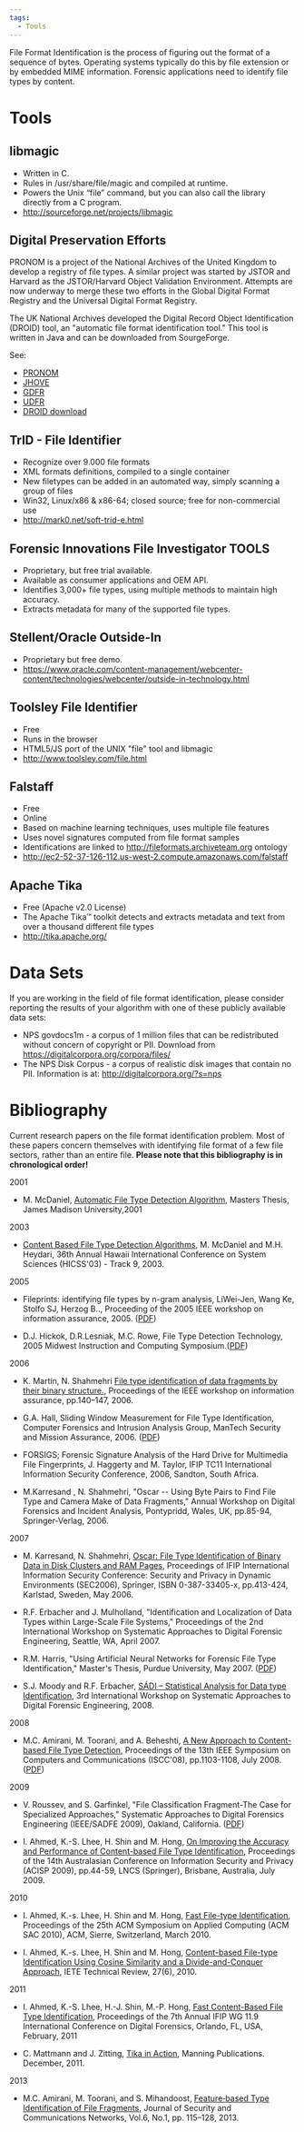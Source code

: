 ```yaml
---
tags:
  - Tools
---
```

File Format Identification is the process of figuring out the format of
a sequence of bytes. Operating systems typically do this by file
extension or by embedded MIME information. Forensic applications need to
identify file types by content.

# Tools

## libmagic

- Written in C.
- Rules in /usr/share/file/magic and compiled at runtime.
- Powers the Unix “file” command, but you can also call the library
  directly from a C program.
- <http://sourceforge.net/projects/libmagic>

## Digital Preservation Efforts

PRONOM is a project of the National Archives of the United Kingdom to
develop a registry of file types. A similar project was started by JSTOR
and Harvard as the JSTOR/Harvard Object Validation Environment. Attempts
are now underway to merge these two efforts in the Global Digital Format
Registry and the Universal Digital Format Registry.

The UK National Archives developed the Digital Record Object
Identification (DROID) tool, an "automatic file format identification
tool." This tool is written in Java and can be downloaded from
SourgeForge.

See:

- [PRONOM](http://www.nationalarchives.gov.uk/PRONOM/Default.aspx)
- [JHOVE](https://jhove.openpreservation.org/)
- [GDFR](http://www.gdfr.info/)
- [UDFR](https://cdlib.org/cdlinfo/2012/07/03/unified-digital-format-registry-udfr-now-available/)
- [DROID download](http://droid.sourceforge.net)

## TrID - File Identifier

- Recognize over 9.000 file formats
- XML formats definitions, compiled to a single container
- New filetypes can be added in an automated way, simply scanning a
  group of files
- Win32, Linux/x86 & x86-64; closed source; free for non-commercial use
- <http://mark0.net/soft-trid-e.html>

## Forensic Innovations File Investigator TOOLS

- Proprietary, but free trial available.
- Available as consumer applications and OEM API.
- Identifies 3,000+ file types, using multiple methods to maintain high
  accuracy.
- Extracts metadata for many of the supported file types.

## Stellent/Oracle Outside-In

- Proprietary but free demo.
- <https://www.oracle.com/content-management/webcenter-content/technologies/webcenter/outside-in-technology.html>

## Toolsley File Identifier

- Free
- Runs in the browser
- HTML5/JS port of the UNIX "file" tool and libmagic
- <http://www.toolsley.com/file.html>

## Falstaff

- Free
- Online
- Based on machine learning techniques, uses multiple file features
- Uses novel signatures computed from file format samples
- Identifications are linked to <http://fileformats.archiveteam.org>
  ontology
- <http://ec2-52-37-126-112.us-west-2.compute.amazonaws.com/falstaff>

## Apache Tika

- Free (Apache v2.0 License)
- The Apache Tika™ toolkit detects and extracts metadata and text from
  over a thousand different file types
- <http://tika.apache.org/>

# Data Sets

If you are working in the field of file format identification, please
consider reporting the results of your algorithm with one of these
publicly available data sets:

- NPS govdocs1m - a corpus of 1 million files that can be redistributed
  without concern of copyright or PII. Download from
  <https://digitalcorpora.org/corpora/files/>
- The NPS Disk Corpus - a corpus of realistic disk images that contain
  no PII. Information is at: <http://digitalcorpora.org/?s=nps>

# Bibliography

Current research papers on the file format identification problem. Most
of these papers concern themselves with identifying file format of a few
file sectors, rather than an entire file. **Please note that this
bibliography is in chronological order!**

2001

- M. McDaniel, [Automatic File Type Detection
  Algorithm](media:mcdaniel01.pdf.md), Masters Thesis, James
  Madison University,2001

2003

- [Content Based File Type Detection
  Algorithms](https://ieeexplore.ieee.org/document/1174905), M.
  McDaniel and M.H. Heydari, 36th Annual Hawaii International Conference
  on System Sciences (HICSS'03) - Track 9, 2003.

2005

- Fileprints: identifying file types by n-gram analysis, LiWei-Jen, Wang
  Ke, Stolfo SJ, Herzog B.., Proceeding of the 2005 IEEE workshop on
  information assurance, 2005.
  ([PDF](https://academiccommons.columbia.edu/doi/10.7916/D86M3DJC))

<!-- -->

- D.J. Hickok, D.R.Lesniak, M.C. Rowe, File Type Detection Technology,
  2005 Midwest Instruction and Computing
  Symposium.([PDF](http://www.micsymposium.org/mics_2005/papers/paper7.pdf))

2006

- K. Martin, N. Shahmehri [File type identification of data fragments by
  their binary
  structure.](http://ieeexplore.ieee.org/iel5/10992/34632/01652088.pdf),
  Proceedings of the IEEE workshop on information assurance, pp.140–147,
  2006.

<!-- -->

- G.A. Hall, Sliding Window Measurement for File Type Identification,
  Computer Forensics and Intrusion Analysis Group, ManTech Security and
  Mission Assurance, 2006.
  ([PDF](https://www.researchgate.net/publication/237601448_Sliding_Window_Measurement_for_File_Type_Identification))

<!-- -->

- FORSIGS; Forensic Signature Analysis of the Hard Drive for Multimedia
  File Fingerprints, J. Haggerty and M. Taylor, IFIP TC11 International
  Information Security Conference, 2006, Sandton, South Africa.

<!-- -->

- M.Karresand , N. Shahmehri, "Oscar -- Using Byte Pairs to Find File
  Type and Camera Make of Data Fragments," Annual Workshop on Digital
  Forensics and Incident Analysis, Pontypridd, Wales, UK, pp.85-94,
  Springer-Verlag, 2006.

2007

- M. Karresand, N. Shahmehri, [Oscar: File Type Identification of Binary
  Data in Disk Clusters and RAM
  Pages](http://dx.doi.org/10.1007/0-387-33406-8_35), Proceedings of
  IFIP International Information Security Conference: Security and
  Privacy in Dynamic Environments (SEC2006), Springer, ISBN
  0-387-33405-x, pp.413-424, Karlstad, Sweden, May 2006.

<!-- -->

- R.F. Erbacher and J. Mulholland, "Identification and Localization of
  Data Types within Large-Scale File Systems," Proceedings of the 2nd
  International Workshop on Systematic Approaches to Digital Forensic
  Engineering, Seattle, WA, April 2007.

<!-- -->

- R.M. Harris, "Using Artificial Neural Networks for Forensic File Type
  Identification," Master's Thesis, Purdue University, May 2007.
  ([PDF](https://www.cerias.purdue.edu/tools_and_resources/bibtex_archive/archive/2007-19.pdf))

<!-- -->

- S.J. Moody and R.F. Erbacher, [SÁDI – Statistical Analysis for Data
  type
  Identification](http://ieeexplore.ieee.org/stamp/stamp.jsp?arnumber=04545366),
  3rd International Workshop on Systematic Approaches to Digital
  Forensic Engineering, 2008.

2008

- M.C. Amirani, M. Toorani, and A. Beheshti, [A New Approach to
  Content-based File Type
  Detection](http://ieeexplore.ieee.org/xpls/abs_all.jsp?arnumber=4625611),
  Proceedings of the 13th IEEE Symposium on Computers and Communications
  (ISCC'08), pp.1103-1108, July 2008.
  ([PDF](http://arxiv.org/ftp/arxiv/papers/1002/1002.3174.pdf))

2009

- V. Roussev, and S. Garfinkel, "File Classification Fragment-The Case
  for Specialized Approaches," Systematic Approaches to Digital
  Forensics Engineering (IEEE/SADFE 2009), Oakland, California.
  ([PDF](http://simson.net/clips/academic/2009.SADFE.Fragments.pdf))

<!-- -->

- I. Ahmed, K.-S. Lhee, H. Shin and M. Hong, [On Improving the Accuracy
  and Performance of Content-based File Type
  Identification](https://link.springer.com/chapter/10.1007/978-3-642-02620-1_4),
  Proceedings of the 14th Australasian Conference on Information
  Security and Privacy (ACISP 2009), pp.44-59, LNCS (Springer),
  Brisbane, Australia, July 2009.

2010

- I. Ahmed, K.-s. Lhee, H. Shin and M. Hong, [Fast File-type
  Identification](http://www.alphaminers.net/sub05/sub05_03.php?swf_pn=5&swf_sn=3&swf_pn2=3),
  Proceedings of the 25th ACM Symposium on Applied Computing (ACM SAC
  2010), ACM, Sierre, Switzerland, March 2010.

<!-- -->

- I. Ahmed, K.-s. Lhee, H. Shin and M. Hong, [Content-based File-type
  Identification Using Cosine Similarity and a Divide-and-Conquer
  Approach](https://www.researchgate.net/publication/50257973_Content-based_File-type_Identification_Using_Cosine_Similarity_and_a_Divide-and-Conquer_Approach), IETE
  Technical Review, 27(6), 2010.

2011

- I. Ahmed, K.-S. Lhee, H.-J. Shin, M.-P. Hong, [Fast Content-Based File
  Type
  Identification](http://link.springer.com/chapter/10.1007/978-3-642-24212-0_5),
  Proceedings of the 7th Annual IFIP WG 11.9 International Conference on
  Digital Forensics, Orlando, FL, USA, February, 2011

<!-- -->

- C. Mattmann and J. Zitting, [Tika in
  Action](https://www.manning.com/books/tika-in-action), Manning
  Publications. December, 2011.

2013

- M.C. Amirani, M. Toorani, and S. Mihandoost, [Feature‐based Type
  Identification of File Fragments](https://www.researchgate.net/publication/262239216_Feature-based_Type_Identification_of_File_Fragments),
  Journal of Security and Communications Networks, Vol.6, No.1, pp.
  115–128, 2013.
